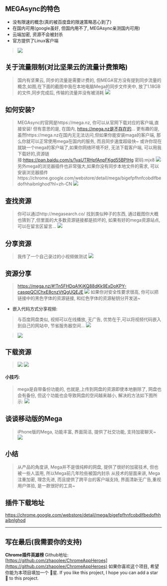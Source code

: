 ## MEGAsync的特色
- 没有限速的概念(真的被百度盘的限速策略恶心到了)
- 在国内可用(google虽好, 但国内用不了, MEGAsync亲测国内可用)
- 云端加密, 资源不会被封杀
- 官方提供了Linux客户端
> ![](https://upload-images.jianshu.io/upload_images/3203841-3691895f59253171.png?imageMogr2/auto-orient/strip%7CimageView2/2/w/1240)


## 关于流量限制(对比坚果云的流量计费策略)
> 国内有坚果云, 同步的流量是需要计费的, 但MEGA官方没有提到同步流量的概念,如图,在下面的截图中我在本地电脑Mega的同步文件夹中, 放了1.18GB的文件,同步完成后, 传输的流量并没有被消耗
> ![](https://upload-images.jianshu.io/upload_images/3203841-8bb5d4a9320fadc7.png?imageMogr2/auto-orient/strip%7CimageView2/2/w/1240)

## 如何安装?
> MEGAsync的官网是https://mega.nz, 你可以从官网下载对应的客户端,直接安装! 但有意思的是, 在国内, https://mega.nz是不存在的...
> 更有趣的是, 虽然https://mega.nz在国内无无法访问,但如果你能安装maga的客户端, 那么你就可以正常使用mega在国内的服务, 而且同步速度超级快~
> 或许你现在就缺一个mega的客户端了,如果你网络环境不好, 无法下载客户端, 可以用我下载好的,资源链接:https://pan.baidu.com/s/1yaUTRHpfAnpFKgd55BPIHg  密码:mjx8
> ![](https://upload-images.jianshu.io/upload_images/3203841-d8b75895dd5e2c4f.png?imageMogr2/auto-orient/strip%7CimageView2/2/w/1240)
> 另外mega的浏览器插件也非常强大,如果你没有同步本地文件的需求, 可以安装浏览器插件https://chrome.google.com/webstore/detail/mega/bigefpfhnfcobdlfbedofhhaibnlghod?hl=zh-CN
> ![](https://upload-images.jianshu.io/upload_images/3203841-1c5fab9f45c64283.png?imageMogr2/auto-orient/strip%7CimageView2/2/w/1240)

## 查找资源
> 你可以通过http://megasearch.co/ 找到类似种子的东西, 通过截图你大概也猜到了,但里面的大多数资源链接都是损坏的, 如果有好的mega资源站点, 可以在留言区留言...
> ![](https://upload-images.jianshu.io/upload_images/3203841-c915aeb46793ef67.png?imageMogr2/auto-orient/strip%7CimageView2/2/w/1240)

## 分享资源
> 我传了一个自己录过的小视频做测试
> ![](https://upload-images.jianshu.io/upload_images/3203841-d57a5da937278268.png?imageMogr2/auto-orient/strip%7CimageView2/2/w/1240)
## 资源分享
> https://mega.nz/#!Tn5FHDqA!KiKQ88dKk9ExDoKPY-casqpQClChxE8cnzVtQgUQEJE
> ![](https://upload-images.jianshu.io/upload_images/3203841-84e1f5dc80a7a358.png?imageMogr2/auto-orient/strip%7CimageView2/2/w/1240)
> 如果你对安全性要求很高, 你可以把链接中的黑色字体的资源链接, 和红色字体的资源秘钥分开发送~


- 嵌入代码方式分享视频: 
> 与百度网盘类似, 视频可以在线播放, 无广告, 优势在于,可以将视频代码嵌入到自己的网站中, 节省服务器空间...
> ![](https://upload-images.jianshu.io/upload_images/3203841-3053e2313980f9d1.png?imageMogr2/auto-orient/strip%7CimageView2/2/w/1240)

> ![](https://upload-images.jianshu.io/upload_images/3203841-1109e9cbf39c69cc.png?imageMogr2/auto-orient/strip%7CimageView2/2/w/1240)

## 下载资源
> ![](https://upload-images.jianshu.io/upload_images/3203841-93aed981b9bb83ca.png?imageMogr2/auto-orient/strip%7CimageView2/2/w/1240)
> ![](https://upload-images.jianshu.io/upload_images/3203841-ce3b7e4b7037e95a.png?imageMogr2/auto-orient/strip%7CimageView2/2/w/1240)

#### 小技巧:
> mega是自带备份功能的, 也就是,上传到网盘的资源即使本地删除了, 网盘也会有备份, 但这个功能也会导致网盘的空间越来越小, 解决的方法如下图所示:
![](https://upload-images.jianshu.io/upload_images/3203841-f195817f017cb638.png?imageMogr2/auto-orient/strip%7CimageView2/2/w/1240)

## 谈谈移动版的Mega
> iPhone版的Mega, 功能丰富, 界面简洁, 提供了社交功能, 支持加密聊天~
> ![](https://upload-images.jianshu.io/upload_images/3203841-0ae2d23fc4684f84.png?imageMogr2/auto-orient/strip%7CimageView2/2/w/1240)


## 小结
> 从产品的角度讲, Mega并不是很纯粹的网盘, 提供了很好的加密技术, 但也被一些人滥用, 所以Mega前几年险些被国内封杀
> 从技术的层面来讲, Mega注重加密, 理念先进, 而且提供了跨平台的客户端支持, 界面清新无广告,重视用户体验, 是一款很好的工具~


## 插件下载地址
https://chrome.google.com/webstore/detail/mega/bigefpfhnfcobdlfbedofhhaibnlghod



---

## 写在最后(我需要你的支持)
**Chrome插件英雄榜** Github地址: [https://github.com/zhaoolee/ChromeAppHeroes](https://github.com/zhaoolee/ChromeAppHeroes)
如果你喜欢这个项目, 希望你能为本项目填加一个 🌟星.
If you like this project, I hope you can add a star 🌟 to this project.